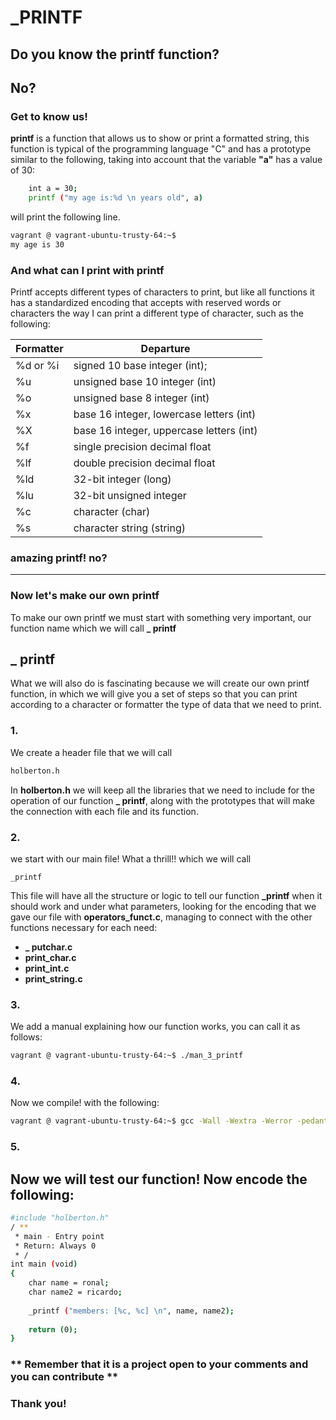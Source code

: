 # _PRINTF
## Do you know the printf function?
## No?
### **Get to know us!**

**printf** is a function that allows us to show or print a formatted string, this function is typical of the programming language "C" and has a prototype similar to the following, taking into account that the variable **"a"** has a value of 30:
```sh
    int a = 30;
    printf ("my age is:%d \n years old", a)
``` 
will print the following line.

```sh
vagrant @ vagrant-ubuntu-trusty-64:~$
my age is 30
```
### **And what can I print with printf**
Printf accepts different types of characters to print, but like all functions it has a standardized encoding that accepts with reserved words or characters the way I can print a different type of character, such as the following:

**Formatter** | **Departure**
-- | --
%d or %i | signed 10 base integer (int);
%u | unsigned base 10 integer (int)
%o | unsigned base 8 integer (int)
%x | base 16 integer, lowercase letters (int)
%X | base 16 integer, uppercase letters (int)
%f | single precision decimal float
%lf| double precision decimal float
%ld| 32-bit integer (long)
%lu| 32-bit unsigned integer
%c | character (char)
%s | character string (string)
### **amazing printf! no?**
***
### **Now let's make our own printf**
To make our own printf we must start with something very important, our function name which we will call **_ printf**

## **_ printf**

What we will also do is fascinating because we will create our own printf function, in which we will give you a set of steps so that you can print according to a character or formatter the type of data that we need to print.

### **1.**
We create a header file that we will call
```sh
holberton.h
```
In **holberton.h** we will keep all the libraries that we need to include for the operation of our function **_ printf**, along with the prototypes that will make the connection with each file and its function.

### **2.**
we start with our main file! What a thrill!! which we will call

    _printf
    
This file will have all the structure or logic to tell our function **_printf** when it should work and under what parameters, looking for the encoding that we gave our file with **operators_funct.c**, managing to connect with the other functions necessary for each need:

* **_ putchar.c**
* **print_char.c**
* **print_int.c**
* **print_string.c**

### **3.**
We add a manual explaining how our function works, you can call it as follows:
```sh
vagrant @ vagrant-ubuntu-trusty-64:~$ ./man_3_printf
```
### **4.**
Now we compile! with the following:
```sh
vagrant @ vagrant-ubuntu-trusty-64:~$ gcc -Wall -Wextra -Werror -pedantic -Wno-format * .c
```

### **5.**

## Now we will test our function! Now encode the following:
```sh
#include "holberton.h"
/ **
 * main - Entry point
 * Return: Always 0
 * /
int main (void)
{
    char name = ronal;
    char name2 = ricardo;
    
    _printf ("members: [%c, %c] \n", name, name2);
    
    return (0);
}
```

### ** Remember that it is a project open to your comments and you can contribute **
### **Thank you!**
